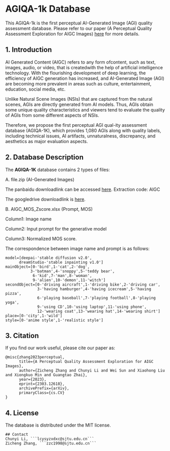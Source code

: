 # AGIQA-1k Database

This AGIQA-1k is the first perceptual AI-Generated Image (AGI) quality assessment database. Please refer to our paper (A Perceptual Quality Assessment Exploration for AIGC Images) [here](https://arxiv.org/abs/2303.12618) for more details.

## 1. Introduction

AI Generated Content (AIGC) refers to any form ofcontent, such as text, images, audio, or video, that is createdwith the help of artificial intelligence technology. With the flourishing development of deep learning, the efficiency of AIGC generation has increased, and AI-Generated Image (AGI) are becoming more prevalent in areas such as culture, entertainment, education, social media, etc. 

Unlike Natural Scene Images (NSIs) that are captured from the natural scenes, AGIs are directly generated from AI models. Thus, AGIs obtain some unique quality characteristics and viewers tend to evaluate the quality of AGIs from some different aspects of NSIs. 

Therefore, we propose the first perceptual AGI qual-ity assessment database (AGIQA-1K), which provides 1,080 AGIs along with quality labels, including technical issues, AI artifacts, unnaturalness, discrepancy, and aesthetics as major evaluation aspects.


## 2. Database Description

The **AGIQA-1K** database contains 2 types of files:

A. file.zip (AI-Generated Images)

The panbaidu downloadlink can be accessed [here](https://pan.baidu.com/s/1n_-_9WPCDf8nlVeQ6OwIDg). Extraction code: AIGC

The googledrive downloadlink is [here](https://drive.google.com/file/d/158uTLMnxGlzYA11r5jOtXFAWAG_4sjia/view?usp=share_link).

B. AIGC_MOS_Zscore.xlsx (Prompt, MOS)

Column1: Image name

Column2: Input prompt for the generative model

Column3: Normalized MOS score.

The correspondence between image name and prompt is as follows: 
```
model=[deepai-'stable diffusion v2.0', 
      dreamStudio-'stable inpainting v1.0']
mainObject=[0-'bird',1-'cat',2-'dog',
           3-'batman',4-'snoppy',5-'teddy bear',
            6-'kid',7-'man',8-'woman',
            9-'alien',10-'demon',11-'witch']
secondObject=[0-'driving aircraft',1-'driving bike',2-'driving car',
              3-'having hamburger',4-'having icecream',5-'having pizza',
              6-'playing baseball',7-'playing football',8-'playing yoga',
              9-'using CD',10-'using laptop',11-'using phone',
              12-'wearing coat',13-'wearing hat',14-'wearing shirt']
place=[0-'city',1-'wild']
style=[0-'anime style',1-'realistic style']
```

## 3. Citation

If you find our work useful, please cite our paper as:
```
@misc{zhang2023perceptual,
      title={A Perceptual Quality Assessment Exploration for AIGC Images}, 
      author={Zicheng Zhang and Chunyi Li and Wei Sun and Xiaohong Liu and Xiongkuo Min and Guangtao Zhai},
      year={2023},
      eprint={2303.12618},
      archivePrefix={arXiv},
      primaryClass={cs.CV}
}
```

## 4. License

The database is distributed under the MIT license.
```
## Contact
Chunyi Li, ```lcysyzxdxc@sjtu.edu.cn```
Zicheng Zhang, ```zzc1998@sjtu.edu.cn```
